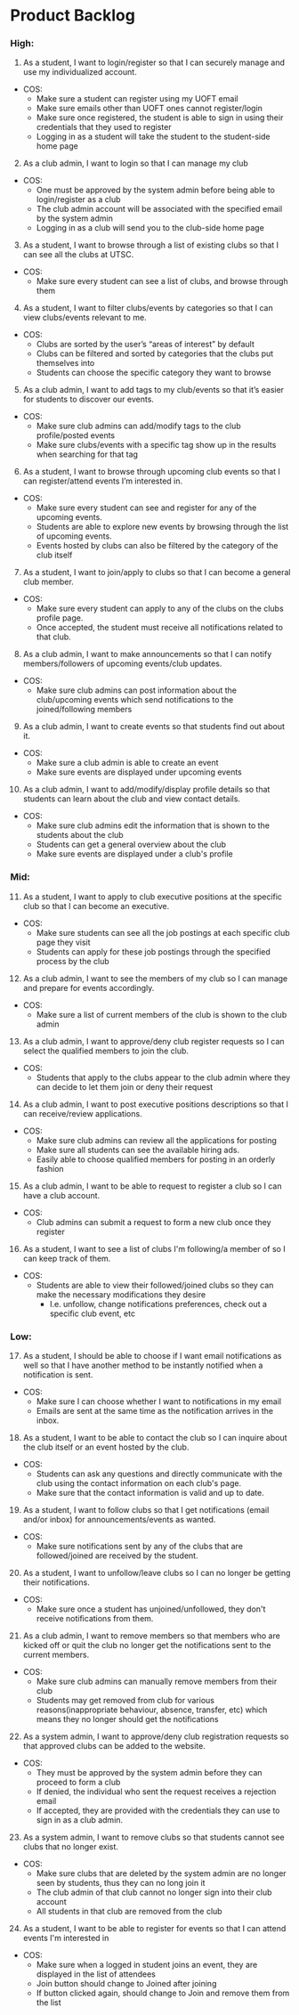 # Product Backlog

### High:

1. As a student, I want to login/register so that I can securely manage and use my individualized account.
* COS:
    * Make sure a student can register using my UOFT email
    * Make sure emails other than UOFT ones cannot register/login
    * Make sure once registered, the student is able to sign in using their credentials that they used to register
    * Logging in as a student will take the student to the student-side home page

2. As a club admin, I want to login so that I can manage my club
* COS: 
    * One must be approved by the system admin before being able to login/register as a club
    * The club admin account will be associated with the specified email by the system admin
    * Logging in as a club will send you to the club-side home page

3. As a student, I want to browse through a list of existing clubs so that I can see all the clubs at UTSC. 
* COS:
    * Make sure every student can see a list of clubs, and browse through them

4. As a student, I want to filter clubs/events by categories so that I can view clubs/events relevant to me.
* COS:
    * Clubs are sorted by the user’s “areas of interest” by default
    * Clubs can be filtered and sorted by categories that the clubs put themselves into
    * Students can choose the specific category they want to browse

5. As a club admin, I want to add tags to my club/events so that it’s easier for students to discover our events. 
* COS:
    * Make sure club admins can add/modify tags to the club profile/posted events
    * Make sure clubs/events with a specific tag show up in the results when searching for that tag

6. As a student, I want to browse through upcoming club events so that I can register/attend events I’m interested in.
* COS:
    * Make sure every student can see and register for any of the upcoming events.
    * Students are able to explore new events by browsing through the list of upcoming events.
    * Events hosted by clubs can also be filtered by the category of the club itself

7. As a student, I want to join/apply to clubs so that I can become a general club member.
* COS:
    * Make sure every student can apply to any of the clubs on the clubs profile page.
    * Once accepted, the student must receive all notifications related to that club.

8. As a club admin, I want to make announcements so that I can notify members/followers of upcoming events/club updates.
* COS:
    * Make sure club admins can post information about the club/upcoming events which send notifications to the joined/following members

9. As a club admin, I want to create events so that students find out about it.
* COS:
    * Make sure a club admin is able to create an event
    * Make sure events are displayed under upcoming events

10. As a club admin, I want to add/modify/display profile details so that students can learn about the club and view contact details.
* COS:
    * Make sure club admins edit the information that is shown to the students about the club
    * Students can get a general overview about the club
    * Make sure events are displayed under a club's profile

### Mid:

11. As a student, I want to apply to club executive positions at the specific club so that I can become an executive.
* COS:
    * Make sure students can see all the job postings at each specific club page they visit
    * Students can apply for these job postings through the specified process by the club

12. As a club admin, I want to see the members of my club so I can manage and prepare for events accordingly.
* COS:
    * Make sure a list of current members of the club is shown to the club admin

13. As a club admin, I want to approve/deny club register requests so I can select the qualified members to join the club.
* COS:
    * Students that apply to the clubs appear to the club admin where they can decide to let them join or deny their request

14. As a club admin, I want to post executive positions descriptions so that I can receive/review applications.
* COS:
    * Make sure club admins can review all the applications for posting
    * Make sure all students can see the available hiring ads.
    * Easily able to choose qualified members for posting in an orderly fashion

15. As a club admin, I want to be able to request to register a club so I can have a club account.
* COS:
    * Club admins can submit a request to form a new club once they register

16. As a student, I want to see a list of clubs I'm following/a member of so I can keep track of them.
* COS:
    * Students are able to view their followed/joined clubs so they can make the necessary modifications they desire
        * I.e. unfollow, change notifications preferences, check out a specific club event, etc

### Low:

17. As a student, I should be able to choose if I want email notifications as well so that I have another method to be instantly notified when a notification is sent.
* COS:
    * Make sure I can choose whether I want to notifications in my email
    * Emails are sent at the same time as the notification arrives in the inbox.

18. As a student, I want to be able to contact the club so I can inquire about the club itself or an event hosted by the club.
* COS:
    * Students can ask any questions and directly communicate with the club using the contact information on each club's page.
    * Make sure that the contact information is valid and up to date.

19. As a student, I want to follow clubs so that I get notifications (email and/or inbox) for announcements/events as wanted.
* COS:
    * Make sure notifications sent by any of the clubs that are followed/joined are received by the student.

20. As a student, I want to unfollow/leave clubs so I can no longer be getting their notifications.
* COS:
    * Make sure once a student has unjoined/unfollowed, they don't receive notifications from them.

21. As a club admin, I want to remove members so that members who are kicked off or quit the club no longer get the notifications sent to the current members.
* COS:
    * Make sure club admins can manually remove members from their club
    * Students may get removed from club for various reasons(inappropriate behaviour, absence, transfer, etc) which means they no longer should get the notifications

22. As a system admin, I want to approve/deny club registration requests so that approved clubs can be added to the website.
* COS:
    * They must be approved by the system admin before they can proceed to form a club
    * If denied, the individual who sent the request receives a rejection email
    * If accepted, they are provided with the credentials they can use to sign in as a club admin.

23. As a system admin, I want to remove clubs so that students cannot see clubs that no longer exist.
* COS:
    * Make sure clubs that are deleted by the system admin are no longer seen by students, thus they can no long join it
    * The club admin of that club cannot no longer sign into their club account
    * All students in that club are removed from the club

24. As a student, I want to be able to register for events so that I can attend events I'm interested in
* COS:
    * Make sure when a logged in student joins an event, they are displayed in the list of attendees
    * Join button should change to Joined after joining
    * If button clicked again, should change to Join and remove them from the list